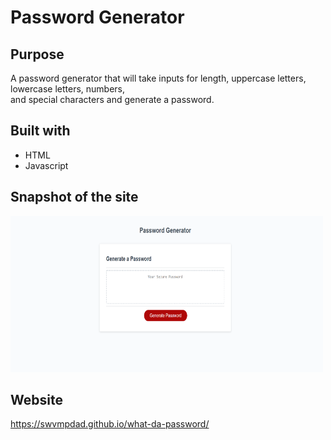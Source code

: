 # Password Generator

## Purpose
A password generator that will take inputs for length, uppercase letters, lowercase letters, numbers, <br />
and special characters and generate a password.

## Built with
* HTML
* Javascript

## Snapshot of the site

<img src="./Develop/snapshot1.jpg" alt="a screenshot of the site" width=500px height=250px>

## Website
https://swvmpdad.github.io/what-da-password/

